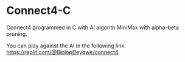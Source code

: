 # Connect4-C

Connect4 programmed in C with AI algorith MiniMax with alpha-beta pruning.

You can play against the AI in the following link: https://replit.com/@BiplopDeyqwe/connect4


